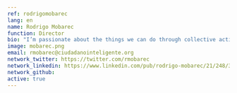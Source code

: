 ```yaml
---
ref: rodrigomobarec
lang: en
name: Rodrigo Mobarec
function: Director
bio: "I’m passionate about the things we can do through collective action, Ciudadano Inteligente, and everything that is left to do #socialinnovation #sustainabledevelopment #family"
image: mobarec.png
email: rmobarec@ciudadanointeligente.org
network_twitter: https://twitter.com/rmobarec
network_linkedin: https://www.linkedin.com/pub/rodrigo-mobarec/21/248/347
network_github:
active: true
---
```

